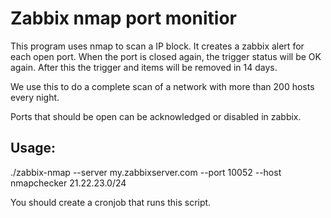 Zabbix nmap port monitior
=========================

This program uses nmap to scan a IP block. It creates a zabbix alert for each open port. 
When the port is closed again, the trigger status will be OK again. After this the trigger and items will be removed in 14 days.

We use this to do a complete scan of a network with more than 200 hosts every night.

Ports that should be open can be acknowledged or disabled in zabbix.

Usage:
------
./zabbix-nmap --server my.zabbixserver.com --port 10052 --host nmapchecker 21.22.23.0/24

You should create a cronjob that runs this script.
